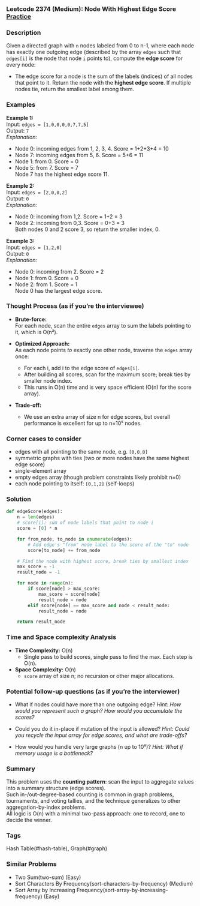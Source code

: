 ### Leetcode 2374 (Medium): Node With Highest Edge Score [Practice](https://leetcode.com/problems/node-with-highest-edge-score)

### Description  
Given a directed graph with `n` nodes labeled from 0 to n-1, where each node has exactly one outgoing edge (described by the array `edges` such that `edges[i]` is the node that node `i` points to), compute the **edge score** for every node:  
- The edge score for a node is the sum of the labels (indices) of all nodes that point to it.
Return the node with the **highest edge score**. If multiple nodes tie, return the smallest label among them.

### Examples  

**Example 1:**  
Input: `edges = [1,0,0,0,0,7,7,5]`  
Output: `7`  
*Explanation:*
- Node 0: incoming edges from 1, 2, 3, 4. Score = 1+2+3+4 = 10
- Node 7: incoming edges from 5, 6. Score = 5+6 = 11
- Node 1: from 0. Score = 0
- Node 5: from 7. Score = 7  
Node 7 has the highest edge score 11.

**Example 2:**  
Input: `edges = [2,0,0,2]`  
Output: `0`  
*Explanation:*
- Node 0: incoming from 1,2. Score = 1+2 = 3
- Node 2: incoming from 0,3. Score = 0+3 = 3  
Both nodes 0 and 2 score 3, so return the smaller index, 0.

**Example 3:**  
Input: `edges = [1,2,0]`  
Output: `0`  
*Explanation:*
- Node 0: incoming from 2. Score = 2
- Node 1: from 0. Score = 0
- Node 2: from 1. Score = 1  
Node 0 has the largest edge score.

### Thought Process (as if you’re the interviewee)  
- **Brute-force:**  
  For each node, scan the entire `edges` array to sum the labels pointing to it, which is O(n²).
- **Optimized Approach:**  
  As each node points *to* exactly one other node, traverse the `edges` array once:
    - For each i, add i to the edge score of `edges[i]`.
    - After building all scores, scan for the maximum score; break ties by smaller node index.
  - This runs in O(n) time and is very space efficient (O(n) for the score array).

- **Trade-off:**  
  - We use an extra array of size n for edge scores, but overall performance is excellent for up to n=10⁵ nodes.

### Corner cases to consider  
- edges with all pointing to the same node, e.g. `[0,0,0]`
- symmetric graphs with ties (two or more nodes have the same highest edge score)
- single-element array
- empty edges array (though problem constraints likely prohibit n=0)
- each node pointing to itself: `[0,1,2]` (self-loops)

### Solution

```python
def edgeScore(edges):
    n = len(edges)
    # score[i]: sum of node labels that point to node i
    score = [0] * n

    for from_node, to_node in enumerate(edges):
        # Add edge's "from" node label to the score of the "to" node
        score[to_node] += from_node

    # Find the node with highest score, break ties by smallest index
    max_score = -1
    result_node = -1

    for node in range(n):
        if score[node] > max_score:
            max_score = score[node]
            result_node = node
        elif score[node] == max_score and node < result_node:
            result_node = node

    return result_node
```

### Time and Space complexity Analysis  

- **Time Complexity:** O(n)  
  - Single pass to build scores, single pass to find the max. Each step is O(n).
- **Space Complexity:** O(n)  
  - `score` array of size n; no recursion or other major allocations.

### Potential follow-up questions (as if you’re the interviewer)  

- What if nodes could have more than one outgoing edge?
  *Hint: How would you represent such a graph? How would you accumulate the scores?*

- Could you do it in-place if mutation of the input is allowed?
  *Hint: Could you recycle the input array for edge scores, and what are trade-offs?*

- How would you handle very large graphs (n up to 10⁸)?
  *Hint: What if memory usage is a bottleneck?*

### Summary
This problem uses the **counting pattern**: scan the input to aggregate values into a summary structure (edge scores).  
Such in-/out-degree-based counting is common in graph problems, tournaments, and voting tallies, and the technique generalizes to other aggregation-by-index problems.  
All logic is O(n) with a minimal two-pass approach: one to record, one to decide the winner.

### Tags
Hash Table(#hash-table), Graph(#graph)

### Similar Problems
- Two Sum(two-sum) (Easy)
- Sort Characters By Frequency(sort-characters-by-frequency) (Medium)
- Sort Array by Increasing Frequency(sort-array-by-increasing-frequency) (Easy)